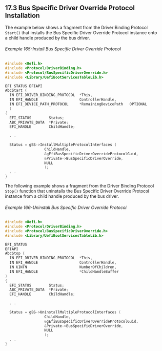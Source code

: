 <!--- @file
  17.3 Bus Specific Driver Override Protocol Installation

  Copyright (c) 2012-2018, Intel Corporation. All rights reserved.<BR>

  Redistribution and use in source (original document form) and 'compiled'
  forms (converted to PDF, epub, HTML and other formats) with or without
  modification, are permitted provided that the following conditions are met:

  1) Redistributions of source code (original document form) must retain the
     above copyright notice, this list of conditions and the following
     disclaimer as the first lines of this file unmodified.

  2) Redistributions in compiled form (transformed to other DTDs, converted to
     PDF, epub, HTML and other formats) must reproduce the above copyright
     notice, this list of conditions and the following disclaimer in the
     documentation and/or other materials provided with the distribution.

  THIS DOCUMENTATION IS PROVIDED BY TIANOCORE PROJECT "AS IS" AND ANY EXPRESS OR
  IMPLIED WARRANTIES, INCLUDING, BUT NOT LIMITED TO, THE IMPLIED WARRANTIES OF
  MERCHANTABILITY AND FITNESS FOR A PARTICULAR PURPOSE ARE DISCLAIMED. IN NO
  EVENT SHALL TIANOCORE PROJECT  BE LIABLE FOR ANY DIRECT, INDIRECT, INCIDENTAL,
  SPECIAL, EXEMPLARY, OR CONSEQUENTIAL DAMAGES (INCLUDING, BUT NOT LIMITED TO,
  PROCUREMENT OF SUBSTITUTE GOODS OR SERVICES; LOSS OF USE, DATA, OR PROFITS;
  OR BUSINESS INTERRUPTION) HOWEVER CAUSED AND ON ANY THEORY OF LIABILITY,
  WHETHER IN CONTRACT, STRICT LIABILITY, OR TORT (INCLUDING NEGLIGENCE OR
  OTHERWISE) ARISING IN ANY WAY OUT OF THE USE OF THIS DOCUMENTATION, EVEN IF
  ADVISED OF THE POSSIBILITY OF SUCH DAMAGE.

-->

## 17.3 Bus Specific Driver Override Protocol Installation

The example below shows a fragment from the Driver Binding Protocol `Start()`
that installs the Bus Specific Driver Override Protocol instance onto a child
handle produced by the bus driver.

###### Example 165-Install Bus Specific Driver Override Protocol

```c
#include <Uefi.h>
#include <Protocol/DriverBinding.h>
#include <Protocol/BusSpecificDriverOverride.h>
#include <Library/UefiBootServicesTableLib.h>

EFI_STATUS EFIAPI
AbcStart (
  IN EFI_DRIVER_BINDING_PROTOCOL  *This,
  IN EFI_HANDLE                   ControllerHandle,
  IN EFI_DEVICE_PATH_PROTOCOL     *RemainingDevicePath   OPTIONAL
  )
{
  EFI_STATUS        Status;
  ABC_PRIVATE_DATA  *Private;
  EFI_HANDLE        ChildHandle;

  . .
  
  Status = gBS->InstallMultipleProtocolInterfaces (
                  ChildHandle,
                  &gEfiBusSpecificDriverOverrideProtocolGuid,
                  &Private->BusSpecificDriverOverride,
                  NULL
                  );
  . .
}
```

The following example shows a fragment from the Driver Binding Protocol
`Stop()` function that uninstalls the Bus Specific Driver Override Protocol
instance from a child handle produced by the bus driver.

###### Example 166-Uninstall Bus Specific Driver Override Protocol

```c
#include <Uefi.h>
#include <Protocol/DriverBinding.h>
#include <Protocol/BusSpecificDriverOverride.h>
#include <Library/UefiBootServicesTableLib.h>

EFI_STATUS 
EFIAPI
AbcStop (
  IN EFI_DRIVER_BINDING_PROTOCOL  *This,
  IN EFI_HANDLE                   ControllerHandle,
  IN UINTN                        NumberOfChildren,
  IN EFI_HANDLE                   *ChildHandleBuffer
)
{
  EFI_STATUS        Status;
  ABC_PRIVATE_DATA  *Private;
  EFI_HANDLE        ChildHandle;

  . .
  
  Status = gBS->UninstallMultipleProtocolInterfaces (
                  ChildHandle,
                  &gEfiBusSpecificDriverOverrideProtocolGuid,
                  &Private->BusSpecificDriverOverride,
                  NULL
                  );
  . .
}
```
